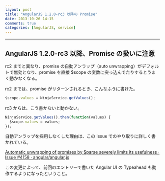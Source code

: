 ```yaml
---
layout: post
title: "AngularJS 1.2.0-rc3 以降の Promise"
date: 2013-10-26 14:15
comments: true
categories: [AngularJS, service]
---
```

---
## AngularJS 1.2.0-rc3 以降、Promise の扱いに注意

rc2 までと異なり、promise の自動アンラップ（auto unwrapping）がデフォルトで無効となり、promise を直接 $scope の変数に突っ込んでたりするとうまく動かなくなる。

rc2 までは、promise がリターンされるとき、こんなふうに書けた。
``` javascript controllers.js
$scope.values = NinjaService.getValues();
```

rc3 からは、こう書かないと動かない。
``` javascript controllers.js
NinjaService.getValues().then(function(values) {
  $scope.values = values;
});
```

自動アンラップを採用しなくした理由は、この Issue でのやり取りに詳しく書かれている。

[Automatic unwrapping of promises by $parse severely limits its usefulness · Issue #4158 · angular/angular.js](https://github.com/angular/angular.js/issues/4158)

この変更によって、前回のエントリーで書いた Angular UI の Typeahead も動作するようになったということ。
